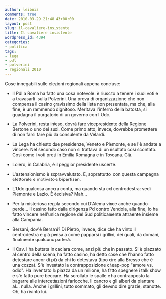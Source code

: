 ```yaml
---
author: leibniz
comments: true
date: 2010-03-29 21:48:43+00:00
layout: post
slug: il-cavaliere-insistente
title: Il cavaliere insistente
wordpress_id: 4394
categories:
- politica
tags:
- lega
- pdl
- polverini
- regionali 2010
---
```


Cose innegabili sulle elezioni regionali appena concluse:



	
  * Il Pdl a Roma ha fatto una cosa notevole: è riuscito a tenere i suoi voti e a travasarli  sulla Polverini. Una prova di organizzazione che non compensa il casino gravissimo della lista non presentata, ma che, alla fine, è un rammendo dignitoso. Meritava l'inferno della batosta, si guadagna il purgatorio di un governo con l'Udc.

	
  * La Polverini, resta inteso, dovrà fare vicepresidente della Regione Bertone o uno dei suoi. Come primo atto, invece, dovrebbe promettere di non farsi fare più da consulente da Velardi.

	
  * La Lega ha chiesto due presidenze, Veneto e Piemonte, e se l'è andate a vincere. Nel secondo caso non si trattava di un risultato così scontato. Così come i voti presi in Emilia Romagna e in Toscana. Già.

	
  * Loiero, in Calabria, è il peggior presidente uscente.

	
  * L'astensionismo è sopravvalutato. E, soprattutto, con questa campagna elettorale è motivato e bipartisan.

	
  * L'Udc qualcosa ancora conta, ma quando sta col centrodestra: vedi Piemonte e Lazio. È decisiva? Mah...

	
  * Per la misteriosa regola secondo cui D'Alema vince anche quando perde... Il casino fatto dalla dirigenza Pd contro Vendola, alla fine, lo ha fatto vincere nell'unica regione del Sud politicamente attraente insieme alla Campania.

	
  * Bersani, dov'è Bersani? Di Pietro, invece, dice che ha vinto il centrodestra e già pensa a come papparsi i grillini, dei quali, da domani, finalmente qualcuno parlerà.

	
  * Il Cav. l'ha buttata in caciara come, anzi più che in passato. Si è piazzato al centro della scena, ha fatto casino, ha detto cose che l'hanno fatto detestare ancor di più da chi lo detestava (tipo dire alla Bresso che è una cozza). S'è inventato la contrapposizione cheap-pop "amore vs. odio". Ha inventato la piazza da un milione, ha fatto spegnere i talk show e s'è fatto pure beccare. Ha scrollato le spalle e ha contrapposto la bagarre alle intercettazioni farlocche. Il cancro e gli alberi da piantare al... nulla. Anche i grillini, tutto sommato, gli devono dire grazie, stanotte. Oh, ha rivinto lui.


